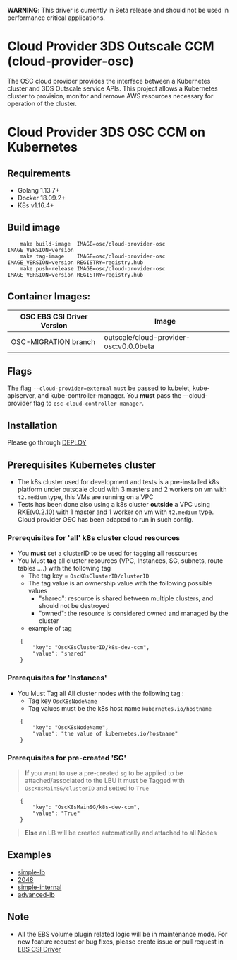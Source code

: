 **WARNING**: This driver is currently in Beta release and should not be used in performance critical applications.

# Cloud Provider 3DS Outscale CCM (cloud-provider-osc)
The OSC cloud provider provides the interface between a Kubernetes cluster and 3DS Outscale service APIs. 
This project allows a Kubernetes cluster to provision, monitor and remove AWS resources necessary for operation of the cluster.

# Cloud Provider 3DS OSC CCM on Kubernetes

## Requirements
* Golang 1.13.7+
* Docker 18.09.2+ 
* K8s v1.16.4+

## Build image

``` 
	make build-image  IMAGE=osc/cloud-provider-osc IMAGE_VERSION=version
	make tag-image	  IMAGE=osc/cloud-provider-osc IMAGE_VERSION=version REGISTRY=registry.hub 
	make push-release IMAGE=osc/cloud-provider-osc IMAGE_VERSION=version REGISTRY=registry.hub 
``` 


## Container Images:
|OSC EBS CSI Driver Version | Image                                     |
|---------------------------|-------------------------------------------|
|OSC-MIGRATION branch       |outscale/cloud-provider-osc:v0.0.0beta     |


## Flags
The flag `--cloud-provider=external` `must` be passed to kubelet, kube-apiserver, and kube-controller-manager.
You  **must** pass the --cloud-provider flag to `osc-cloud-controller-manager`.


## Installation
Please go through [DEPLOY](./deploy/README.md)


## Prerequisites Kubernetes cluster

- The k8s cluster used for development and tests is a pre-installed k8s platform under outscale cloud with 3 masters and 2 workers on vm with `t2.medium` type, this VMs are running on a VPC
- Tests has been done also using a k8s cluster **outside** a VPC using RKE(v0.2.10) with 1 master and 1 worker on vm with `t2.medium` type. Cloud provider OSC has been adapted to run in such config. 

### Prerequisites for 'all' k8s cluster cloud resources
- You **must** set a clusterID to be used for tagging all ressources
- You Must **tag** all cluster resources (VPC, Instances, SG, subnets, route tables ....)  with the following tag
	* The tag key = `OscK8sClusterID/clusterID`
	* The tag value is an ownership value with the following possible values 
    	- "shared": resource is shared between multiple clusters, and should not be destroyed
     	- "owned": the resource is considered owned and managed by the cluster
	* example of tag
```     
	{
		"key": "OscK8sClusterID/k8s-dev-ccm",
		"value": "shared"
 	}
```
### Prerequisites for 'Instances'
- You Must Tag all All cluster nodes with the following tag :
	* Tag key `OscK8sNodeName`
	* Tag values must be the k8s host name `kubernetes.io/hostname`
	
```     
	{
		"key": "OscK8sNodeName",
		"value": "the value of kubernetes.io/hostname"
	}
```
 
### Prerequisites for pre-created 'SG'
 > **If** you want to use a pre-created `sg` to be applied to be attached/associated to the LBU 
   it must be Tagged with `OscK8sMainSG/clusterID` and setted to `True`
	
```     
	{
		"key": "OscK8sMainSG/k8s-dev-ccm",
		"value": "True"
	}
```
 > **Else** an LB will be created automatically and attached to all Nodes




## Examples
- [simple-lb](./examples/simple-lb)
- [2048](./examples/2048)
- [simple-internal](./examples/simple-internal)
- [advanced-lb](./examples/advanced-lb)


## Note
* All the EBS volume plugin related logic will be in maintenance mode. For new feature request or bug fixes, please create issue or pull request in [EBS CSI Driver](https://github.com/outscale-dev/osc-ebs-csi-driver)

